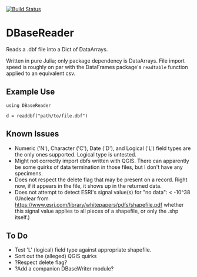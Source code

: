 [![Build Status](https://travis-ci.org/penntaylor/DBaseReader.jl.svg?branch=master)](https://travis-ci.org/penntaylor/DBaseReader.jl)

# DBaseReader

Reads a .dbf file into a Dict of DataArrays.

Written in pure Julia; only package dependency is DataArrays. File import
speed is roughly on par with the DataFrames package's `readtable` function
applied to an equivalent csv.

Example Use
-----------

    using DBaseReader

    d = readdbf("path/to/file.dbf")

Known Issues
------------

* Numeric ('N'), Character ('C'), Date ('D'), and Logical ('L') field types
  are the only ones supported. Logical type is untested.
* Might not correctly import dbfs written with QGIS. There can apparently
  be some quirks of data termination in those files, but I don't have any
  specimens.
* Does not respect the delete flag that may be present on a record.
  Right now, if it appears in the file, it shows up in the returned data.
* Does not attempt to detect ESRI's signal value(s) for "no data": < -10^38
  (Unclear from https://www.esri.com/library/whitepapers/pdfs/shapefile.pdf
  whether this signal value applies to all pieces of a shapefile, or only
  the .shp itself.)


To Do
-----

* Test 'L' (logical) field type against appropriate shapefile.
* Sort out the (alleged) QGIS quirks
* ?Respect delete flag?
* ?Add a companion DBaseWriter module?
